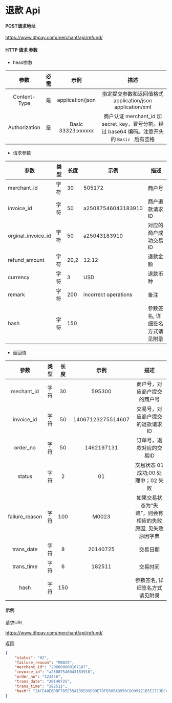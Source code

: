 # 退款 Api

#### POST请求地址

https://www.dhpay.com/merchant/api/refund/

#### HTTP 请求 参数

- head参数

|      参数       |  必需  |         示例          |                    描述                    |
| :-----------: | :--: | :-----------------: | :--------------------------------------: |
| Content-Type  |  是   |  application/json   | 指定提交参数和返回值格式 application/json application/xml |
| Authorization |  是   | Basic  33323:xxxxxx | 商户认证 merchant_id 加 secret_key，冒号分割。经过 base64 编码。注意开头的 `Basic ` 后有空格 |

- 请求参数

| 参数                 | 类型   | 长度   | 示例                   | 描述                |
| ------------------ | ---- | ---- | -------------------- | ----------------- |
| merchant_id        | 字符   | 30   | 505172               | 商户号               |
| invoice_id         | 字符   | 50   | a25087546043183910   | 商户退款请求ID          |
| orginal_invoice_id | 字符   | 50   | a25043183910         | 对应的商户成功交易ID       |
| refund_amount      | 字符   | 20,2 | 12.12                | 退款金额              |
| currency           | 字符   | 3    | USD                  | 退款币种              |
| remark             | 字符   | 200  | incorrect operations | 备注                |
| hash               | 字符   | 150  |                      | 参数签名,  详细签名方式请见附录 |



- 返回值 

|       参数       |  类型  |  长度  |        示例         |                 描述                 |
| :------------: | :--: | :--: | :---------------: | :--------------------------------: |
|   mechant_id   |  字符  |  30  |      595300       |           商户号，对应商户提交的商户号           |
|   invoice_id   |  字符  |  50  | 14067123275514607 |         交易号，对应商户提交的退款请求ID          |
|    order_no    |  字符  |  50  |    1462197131     |           订单号，退款对应的交易ID            |
|     status     |  字符  |  2   |        01         |      交易状态  01 成功;00 处理中；02 失败      |
| failure_reason |  字符  | 100  |       M0023       | 如果交易状态为“失败”，则会有相应的失败原因,    见失败原因字典 |
|   trans_date   |  字符  |  8   |     20140725      |                交易日期                |
|   trans_time   |  字符  |  6   |      182511       |                交易时间                |
|      hash      |  字符  | 150  |                   |         参数签名,  详细签名方式请见附录          |


#### 示例
请求URL

https://www.dhpay.com/merchant/api/refund/

返回

```json
{
    "status": "02",
    "failure_reason": "M0029",
    "merchant_id": "200000000167187",
    "invoice_id": "a25087546043183910",
    "order_no": "123456",
    "trans_date": "20140725",
    "trans_time": "182511",
    "hash": "2ACEA0E6DBF705E55A135E89D99E78FD505AB950C8099121B5E2713DCC263A1F"
}
```

